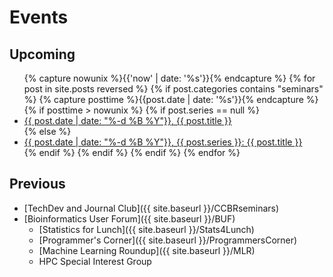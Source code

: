 # Events

## Upcoming

<ul>
    {% capture nowunix %}{{'now' | date: '%s'}}{% endcapture %}
    {% for post in site.posts reversed %}
    {% if post.categories contains "seminars" %}
        {% capture posttime %}{{post.date | date: '%s'}}{% endcapture %}
        {% if posttime > nowunix %}
            {% if post.series == null %}
                <li>
                    <a href="{{ site.baseurl }}{{ post.url }}">{{ post.date | date: "%-d %B %Y"}}, {{ post.title }}</a>
                </li>
            {% else %}
                <li>
                    <a href="{{ site.baseurl }}{{ post.url }}">{{ post.date | date: "%-d %B %Y"}}, {{ post.series }}: {{ post.title }}</a>
                </li>
            {% endif %}
        {% endif %}
    {% endif %}
    {% endfor %}
</ul>

## Previous

* [TechDev and Journal Club]({{ site.baseurl }}/CCBRseminars)
* [Bioinformatics User Forum]({{ site.baseurl }}/BUF)
    * [Statistics for Lunch]({{ site.baseurl }}/Stats4Lunch)
    * [Programmer's Corner]({{ site.baseurl }}/ProgrammersCorner)
    * [Machine Learning Roundup]({{ site.baseurl }}/MLR)
    * HPC Special Interest Group
